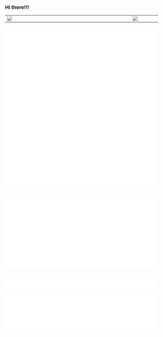 ### Hi there!!!

<center>
<table>
    <tr>
        <td><img width="400px" align="left" src="https://github-readme-stats.vercel.app/api?username=Zzznorlax&count_private=true&show_icons=true&theme=buefy" /></td>
        <td><img width="495px" align="left" src="https://github-readme-stats.vercel.app/api/top-langs/?username=Zzznorlax&langs_count=8&layout=compact"/></td>
    </tr>
</table>
</center>

![Main Metrics](https://github.com/Zzznorlax/Zzznorlax/blob/main/metrics.personal.main.svg)

![Language Metrics](https://github.com/Zzznorlax/Zzznorlax/blob/main/metrics.personal.lang.svg)

![Activities Metrics](https://github.com/Zzznorlax/Zzznorlax/blob/main/metrics.personal.activity.svg)

![Stars Metrics](https://github.com/Zzznorlax/Zzznorlax/blob/main/metrics.personal.starred.svg)
